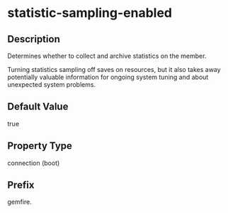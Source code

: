 # statistic-sampling-enabled

## Description

Determines whether to collect and archive statistics on the member.

Turning statistics sampling off saves on resources, but it also takes away potentially valuable information for ongoing system tuning and about unexpected system problems.

## Default Value

true

## Property Type

connection (boot)

## Prefix

gemfire.
